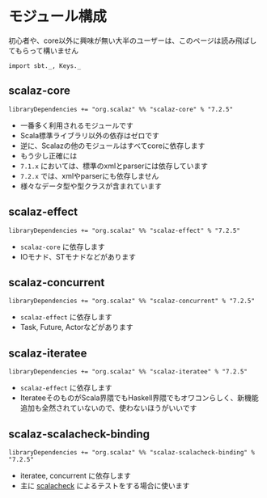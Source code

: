 # モジュール構成

初心者や、core以外に興味が無い大半のユーザーは、このページは読み飛ばしてもらって構いません

```tut:invisible
import sbt._, Keys._
```

## scalaz-core

```tut:silent
libraryDependencies += "org.scalaz" %% "scalaz-core" % "7.2.5"
```

- 一番多く利用されるモジュールです 
- Scala標準ライブラリ以外の依存はゼロです
- 逆に、Scalazの他のモジュールはすべてcoreに依存します
- もう少し正確には
 - `7.1.x` においては、標準のxmlとparserには依存しています
 - `7.2.x` では、xmlやparserにも依存しません
- 様々なデータ型や型クラスが含まれています

## scalaz-effect

```tut:silent
libraryDependencies += "org.scalaz" %% "scalaz-effect" % "7.2.5"
```

- `scalaz-core` に依存します
- IOモナド、STモナドなどがあります


## scalaz-concurrent

```tut:silent
libraryDependencies += "org.scalaz" %% "scalaz-concurrent" % "7.2.5"
```

- `scalaz-effect` に依存します
- Task, Future, Actorなどがあります

## scalaz-iteratee

```tut:silent
libraryDependencies += "org.scalaz" %% "scalaz-iteratee" % "7.2.5"
```

- `scalaz-effect` に依存します
- IterateeそのものがScala界隈でもHaskell界隈でもオワコンらしく、新機能追加も全然されていないので、使わないほうがいいです

## scalaz-scalacheck-binding

```tut:silent
libraryDependencies += "org.scalaz" %% "scalaz-scalacheck-binding" % "7.2.5"
```

- iteratee, concurrent に依存します
- 主に [scalacheck](https://github.com/rickynils/scalacheck) によるテストをする場合に使います
